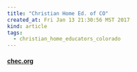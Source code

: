 ```yaml
---
title: "Christian Home Ed. of CO"
created_at: Fri Jan 13 21:30:56 MST 2017
kind: article
tags:
  - christian_home_educators_colorado
---
```


<h4>
  <a href="http://chec.org/" target="_blank">chec.org</a>
</h4>

<!--
html boilerplate
<a href="" target="_blank"></a>
<a name=""></a>
<img src="" width="400px">
<ul>
  <li></li>
</ul>
<pre>
</pre>
<pre><code>
</code></pre>
<math xmlns='http://www.w3.org/1998/Math/MathML' display='block'>
</math>
-->
